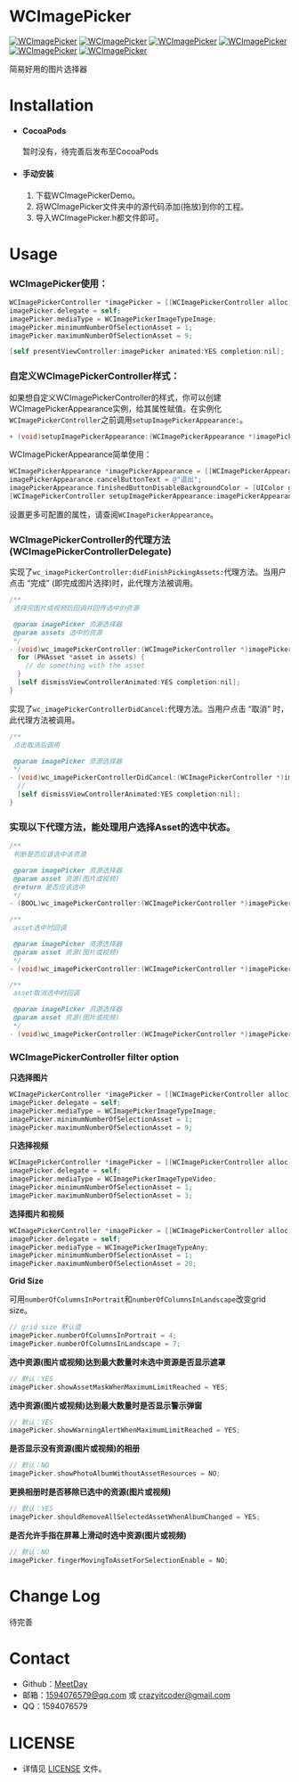 # WCImagePicker

[![WCImagePicker](https://img.shields.io/badge/build-passing-green.svg)]() [![WCImagePicker](https://img.shields.io/badge/pod-0.0.1-orange.svg)]() [![WCImagePicker](https://img.shields.io/badge/License-MIT-blue.svg)]() [![WCImagePicker](https://img.shields.io/badge/platform-iOS-lightgrey.svg)]() [![WCImagePicker](https://img.shields.io/badge/support-iOS%208%2B-blue.svg)]() [![WCImagePicker](https://img.shields.io/badge/github-MeetDay-yellowgreen.svg)]()

简易好用的图片选择器

# Installation

- #### CocoaPods
  
  ​暂时没有，待完善后发布至CocoaPods


- #### 手动安装
  
  1. 下载WCImagePickerDemo。
  2. 将WCImagePicker文件夹中的源代码添加(拖放)到你的工程。
  3. 导入WCImagePicker.h都文件即可。

# Usage

### WCImagePicker使用：

``` objective-c
WCImagePickerController *imagePicker = [[WCImagePickerController alloc] init];
imagePicker.delegate = self;
imagePicker.mediaType = WCImagePickerImageTypeImage;
imagePicker.minimumNumberOfSelectionAsset = 1;
imagePicker.maximumNumberOfSelectionAsset = 9;

[self presentViewController:imagePicker animated:YES completion:nil];
```



### 自定义WCImagePickerController样式：

如果想自定义WCImagePickerController的样式，你可以创建WCImagePickerAppearance实例，给其属性赋值。在实例化`WCImagePickerController`之前调用`setupImagePickerAppearance:`。

``` objective-c
+ (void)setupImagePickerAppearance:(WCImagePickerAppearance *)imagePickerAppearance;
```

WCImagePickerAppearance简单使用：

``` objective-c
WCImagePickerAppearance *imagePickerAppearance = [[WCImagePickerAppearance alloc] init];
imagePickerAppearance.cancelButtonText = @"退出";
imagePickerAppearance.finishedButtonDisableBackgroundColor = [UIColor grayColor];
[WCImagePickerController setupImagePickerAppearance:imagePickerAppearance];
```

设置更多可配置的属性，请查阅`WCImagePickerAppearance`。



### WCImagePickerController的代理方法 (WCImagePickerControllerDelegate)

实现了`wc_imagePickerController:didFinishPickingAssets:`代理方法。当用户点击 “完成” (即完成图片选择)时，此代理方法被调用。

``` objective-c
/**
 选择完图片或视频后回调并回传选中的资源

 @param imagePicker 资源选择器
 @param assets 选中的资源
 */
- (void)wc_imagePickerController:(WCImagePickerController *)imagePicker didFinishPickingAssets:(NSArray<PHAsset *> *)assets {
  for (PHAsset *asset in assets) {
    // do something with the asset
  }
  [self dismissViewControllerAnimated:YES completion:nil];
}
```

实现了`wc_imagePickerControllerDidCancel:`代理方法。当用户点击 “取消” 时，此代理方法被调用。

``` objective-c
/**
 点击取消后调用

 @param imagePicker 资源选择器
 */
- (void)wc_imagePickerControllerDidCancel:(WCImagePickerController *)imagePicker {
  // 
  [self dismissViewControllerAnimated:YES completion:nil];
}
```

### 实现以下代理方法，能处理用户选择Asset的选中状态。

``` objective-c
/**
 判断是否应该选中该资源

 @param imagePicker 资源选择器
 @param asset 资源(图片或视频)
 @return 是否应该选中
 */
- (BOOL)wc_imagePickerController:(WCImagePickerController *)imagePicker shouldSelectAsset:(PHAsset *)asset;

/**
 asset选中时回调

 @param imagePicker 资源选择器
 @param asset 资源(图片或视频)
 */
- (void)wc_imagePickerController:(WCImagePickerController *)imagePicker didSelectAsset:(PHAsset *)asset;

/**
 asset取消选中时回调

 @param imagePicker 资源选择器
 @param asset 资源(图片或视频)
 */
- (void)wc_imagePickerController:(WCImagePickerController *)imagePicker didDeselectAsset:(PHAsset *)asset;
```



### WCImagePickerController filter option

**只选择图片**

``` objective-c
WCImagePickerController *imagePicker = [[WCImagePickerController alloc] init];
imagePicker.delegate = self;
imagePicker.mediaType = WCImagePickerImageTypeImage;
imagePicker.minimumNumberOfSelectionAsset = 1;
imagePicker.maximumNumberOfSelectionAsset = 9;
```

**只选择视频**

``` objective-c
WCImagePickerController *imagePicker = [[WCImagePickerController alloc] init];
imagePicker.delegate = self;
imagePicker.mediaType = WCImagePickerImageTypeVideo;
imagePicker.minimumNumberOfSelectionAsset = 1;
imagePicker.maximumNumberOfSelectionAsset = 3;
```

**选择图片和视频**

``` objective-c
WCImagePickerController *imagePicker = [[WCImagePickerController alloc] init];
imagePicker.delegate = self;
imagePicker.mediaType = WCImagePickerImageTypeAny;
imagePicker.minimumNumberOfSelectionAsset = 1;
imagePicker.maximumNumberOfSelectionAsset = 20;
```

**Grid Size**

可用`numberOfColumnsInPortrait`和`numberOfColumnsInLandscape`改变grid size。

``` objective-c
// grid size 默认值
imagePicker.numberOfColumnsInPortrait = 4;
imagePicker.numberOfColumnsInLandscape = 7;
```

**选中资源(图片或视频)达到最大数量时未选中资源是否显示遮罩**

``` objective-c
// 默认：YES
imagePicker.showAssetMaskWhenMaximumLimitReached = YES;
```

**选中资源(图片或视频)达到最大数量时是否显示警示弹窗**

``` objective-c
// 默认：YES
imagePicker.showWarningAlertWhenMaximumLimitReached = YES;
```

**是否显示没有资源(图片或视频)的相册**

``` objective-c
// 默认：NO
imagePicker.showPhotoAlbumWithoutAssetResources = NO;
```

**更换相册时是否移除已选中的资源(图片或视频)**

``` objective-c
// 默认：YES
imagePicker.shouldRemoveAllSelectedAssetWhenAlbumChanged = YES;
```

**是否允许手指在屏幕上滑动时选中资源(图片或视频)**

``` objective-c
// 默认：NO
imagePicker.fingerMovingToAssetForSelectionEnable = NO;
```





# Change Log

待完善

# Contact

- Github：[MeetDay](https://github.com/MeetDay/WCImagePicker)
- 邮箱：1594076579@qq.com 或 crazyitcoder@gmail.com
- QQ：1594076579

# LICENSE

- 详情见 [LICENSE](https://github.com/MeetDay/WCImagePicker/blob/master/LICENSE) 文件。